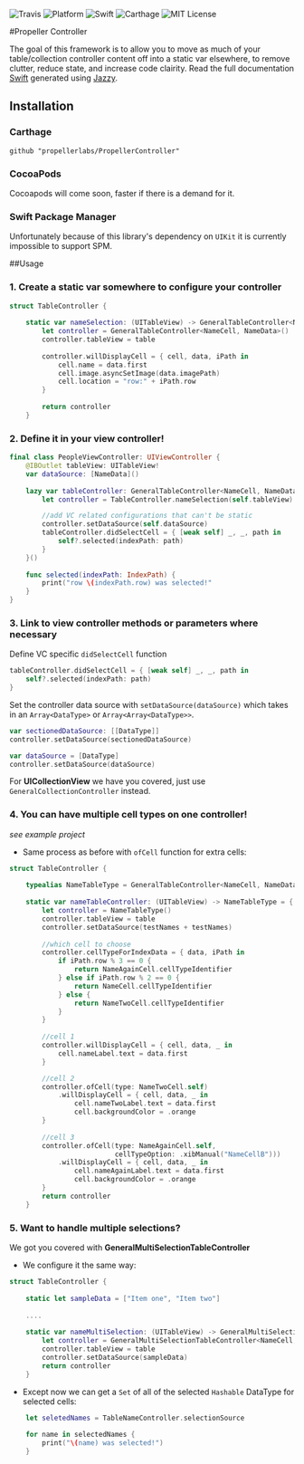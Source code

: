 ![Travis](https://api.travis-ci.org/propellerlabs/PropellerController.svg?branch=master)
![Platform](https://img.shields.io/badge/platform-ios-lightgrey.svg)
![Swift](https://img.shields.io/badge/language-swift-orange.svg)
![Carthage](https://img.shields.io/badge/Carthage-compatible-4BC51D.svg?style=flat)
![MIT License](https://img.shields.io/badge/license-MIT-000000.svg)

#Propeller Controller


The goal of this framework is to allow you to move as much of your table/collection controller content off into a static var elsewhere, to remove clutter, reduce state, and increase code clairity. Read the full documentation [Swift](https://propellerlabs.github.io/PropellerController/) generated using [Jazzy](https://github.com/realm/jazzy).


## Installation


### Carthage

```
github "propellerlabs/PropellerController"
```

### CocoaPods

Cocoapods will come soon, faster if there is a demand for it.

### Swift Package Manager 

Unfortunately because of this library's dependency on `UIKit` it is currently impossible to support SPM.


##Usage


### 1. Create a static var somewhere to configure your controller
```Swift
struct TableController {
    
    static var nameSelection: (UITableView) -> GeneralTableController<NameCell, NameData> = { table in
        let controller = GeneralTableController<NameCell, NameData>()
        controller.tableView = table
       
        controller.willDisplayCell = { cell, data, iPath in
            cell.name = data.first
            cell.image.asyncSetImage(data.imagePath)
            cell.location = "row:" + iPath.row
        }
        
        return controller
    }
```
### 2. Define it in your view controller!

```Swift
final class PeopleViewController: UIViewController {
    @IBOutlet tableView: UITableView!
    var dataSource: [NameData]()
    
    lazy var tableController: GeneralTableController<NameCell, NameData> = {
        let controller = TableController.nameSelection(self.tableView)

        //add VC related configurations that can't be static
        controller.setDataSource(self.dataSource)
        tableController.didSelectCell = { [weak self] _, _, path in 
            self?.selected(indexPath: path)
        }
    }()
    
    func selected(indexPath: IndexPath) {
        print("row \(indexPath.row) was selected!"
    }
}
```
### 3. Link to view controller methods or parameters where necessary

Define VC specific `didSelectCell` function
```Swift
tableController.didSelectCell = { [weak self] _, _, path in 
    self?.selected(indexPath: path)
}
```
Set the controller data source with `setDataSource(dataSource)` which takes in an `Array<DataType>` or `Array<Array<DataType>>`.

```Swift
var sectionedDataSource: [[DataType]]
controller.setDataSource(sectionedDataSource)

var dataSource = [DataType]
controller.setDataSource(dataSource)
```


For **UICollectionView** we have you covered, just use `GeneralCollectionController` instead.

### 4. You can have multiple cell types on one controller!
*see example project*
- Same process as before with `ofCell` function for extra cells:

```Swift
struct TableController {
    
    typealias NameTableType = GeneralTableController<NameCell, NameData>
    
    static var nameTableController: (UITableView) -> NameTableType = { table in
        let controller = NameTableType()
        controller.tableView = table
        controller.setDataSource(testNames + testNames)
        
        //which cell to choose
        controller.cellTypeForIndexData = { data, iPath in
            if iPath.row % 3 == 0 {
                return NameAgainCell.cellTypeIdentifier
            } else if iPath.row % 2 == 0 {
                return NameCell.cellTypeIdentifier
            } else {
                return NameTwoCell.cellTypeIdentifier
            }
        } 
        
        //cell 1
        controller.willDisplayCell = { cell, data, _ in
            cell.nameLabel.text = data.first
        }

        //cell 2
        controller.ofCell(type: NameTwoCell.self)
            .willDisplayCell = { cell, data, _ in
                cell.nameTwoLabel.text = data.first
                cell.backgroundColor = .orange
        }
        
        //cell 3
        controller.ofCell(type: NameAgainCell.self, 
                          cellTypeOption: .xibManual("NameCellB")))
            .willDisplayCell = { cell, data, _ in
                cell.nameAgainLabel.text = data.first
                cell.backgroundColor = .orange
        }
        return controller
    }
```

### 5. Want to handle multiple selections? 

We got you covered with **GeneralMultiSelectionTableController**

- We configure it the same way:

```Swift
struct TableController {
    
    static let sampleData = ["Item one", "Item two"]
    
    ....
    
    static var nameMultiSelection: (UITableView) -> GeneralMultiSelectionTableController<NameCell, String> = { table in
        let controller = GeneralMultiSelectionTableController<NameCell, String>()
        controller.tableView = table
        controller.setDataSource(sampleData)
        return controller
    }
```
- Except now we can get a `Set` of all of the selected `Hashable` DataType for selected cells:

```Swift
    let seletedNames = TableNameController.selectionSource
    
    for name in selectedNames {
        print("\(name) was selected!")
    }
```

